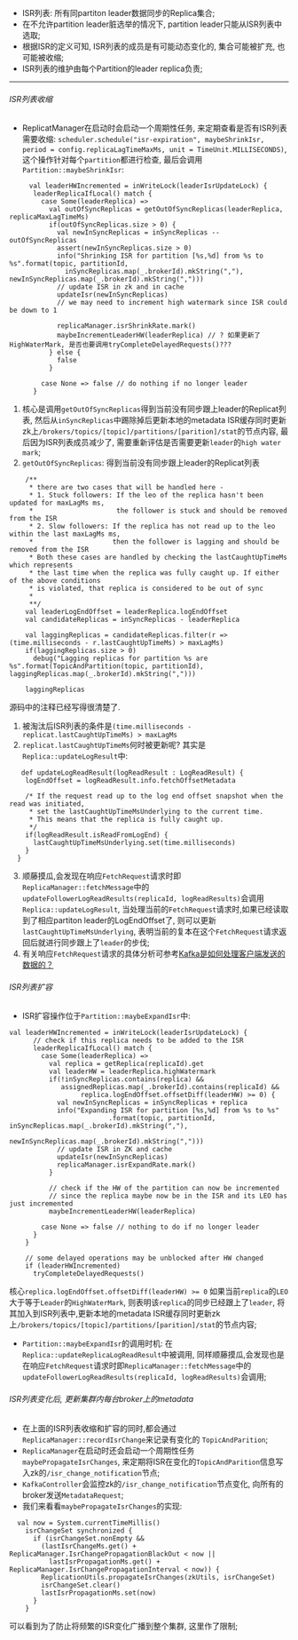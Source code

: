 * ISR列表: 所有同partiton leader数据同步的Replica集合;
* 在不允许partition leader脏选举的情况下, partition leader只能从ISR列表中选取;
* 根据ISR的定义可知, ISR列表的成员是有可能动态变化的, 集合可能被扩充, 也可能被收缩;
* ISR列表的维护由每个Partition的leader replica负责;
---
###### ISR列表收缩
- ReplicatManager在启动时会启动一个周期性任务, 来定期查看是否有ISR列表需要收缩: `scheduler.schedule("isr-expiration", maybeShrinkIsr, period = config.replicaLagTimeMaxMs, unit = TimeUnit.MILLISECONDS)`,  这个操作针对每个`partition`都进行检查, 最后会调用`Partition::maybeShrinkIsr`:
```
     val leaderHWIncremented = inWriteLock(leaderIsrUpdateLock) {
      leaderReplicaIfLocal() match {
        case Some(leaderReplica) =>
          val outOfSyncReplicas = getOutOfSyncReplicas(leaderReplica, replicaMaxLagTimeMs)
          if(outOfSyncReplicas.size > 0) {
            val newInSyncReplicas = inSyncReplicas -- outOfSyncReplicas
            assert(newInSyncReplicas.size > 0)
            info("Shrinking ISR for partition [%s,%d] from %s to %s".format(topic, partitionId,
              inSyncReplicas.map(_.brokerId).mkString(","), newInSyncReplicas.map(_.brokerId).mkString(",")))
            // update ISR in zk and in cache
            updateIsr(newInSyncReplicas)
            // we may need to increment high watermark since ISR could be down to 1

            replicaManager.isrShrinkRate.mark()
            maybeIncrementLeaderHW(leaderReplica) // ? 如果更新了HighWaterMark, 是否也要调用tryCompleteDelayedRequests()???
          } else {
            false
          }

        case None => false // do nothing if no longer leader
      }

```
  1. 核心是调用`getOutOfSyncReplicas`得到当前没有同步跟上leader的Replicat列表, 然后从`inSyncReplicas`中踢除掉后更新本地的metadata ISR缓存同时更新zk上`/brokers/topics/[topic]/partitions/[parition]/stat`的节点内容, 最后因为ISR列表成员减少了, 需要重新评估是否需要更新`leader`的`high water mark`;
  2. `getOutOfSyncReplicas`: 得到当前没有同步跟上leader的Replicat列表
```
    /**
     * there are two cases that will be handled here -
     * 1. Stuck followers: If the leo of the replica hasn't been updated for maxLagMs ms,
     *                     the follower is stuck and should be removed from the ISR
     * 2. Slow followers: If the replica has not read up to the leo within the last maxLagMs ms,
     *                    then the follower is lagging and should be removed from the ISR
     * Both these cases are handled by checking the lastCaughtUpTimeMs which represents
     * the last time when the replica was fully caught up. If either of the above conditions
     * is violated, that replica is considered to be out of sync
     *
     **/
    val leaderLogEndOffset = leaderReplica.logEndOffset
    val candidateReplicas = inSyncReplicas - leaderReplica

    val laggingReplicas = candidateReplicas.filter(r => (time.milliseconds - r.lastCaughtUpTimeMs) > maxLagMs)
    if(laggingReplicas.size > 0)
      debug("Lagging replicas for partition %s are %s".format(TopicAndPartition(topic, partitionId), laggingReplicas.map(_.brokerId).mkString(",")))

    laggingReplicas
```
 源码中的注释已经写得很清楚了.
  1. 被淘汰后ISR列表的条件是`(time.milliseconds - replicat.lastCaughtUpTimeMs) > maxLagMs`
  2. `replicat.lastCaughtUpTimeMs`何时被更新呢? 其实是 `Replica::updateLogResult`中:
```
   def updateLogReadResult(logReadResult : LogReadResult) {
    logEndOffset = logReadResult.info.fetchOffsetMetadata

    /* If the request read up to the log end offset snapshot when the read was initiated,
     * set the lastCaughtUpTimeMsUnderlying to the current time.
     * This means that the replica is fully caught up.
     */
    if(logReadResult.isReadFromLogEnd) {
      lastCaughtUpTimeMsUnderlying.set(time.milliseconds)
    }
  }
```
  3. 顺藤摸瓜,会发现在响应`FetchRequest`请求时即`ReplicaManager::fetchMessage`中的`updateFollowerLogReadResults(replicaId, logReadResults)`会调用 `Replica::updateLogResult`, 当处理当前的`FetchRequest`请求时,如果已经读取到了相应partiton leader的LogEndOffset了, 则可以更新`lastCaughtUpTimeMsUnderlying`, 表明当前的复本在这个`FetchRequest`请求返回后就进行同步跟上了`leader`的步伐;
  4. 有关响应`FetchRequest`请求的具体分析可参考[Kafka是如何处理客户端发送的数据的？](http://www.jianshu.com/p/561dcaff9a0b)
###### ISR列表扩容
- ISR扩容操作位于`Partition::maybeExpandIsr`中:
```
val leaderHWIncremented = inWriteLock(leaderIsrUpdateLock) {
      // check if this replica needs to be added to the ISR
      leaderReplicaIfLocal() match {
        case Some(leaderReplica) =>
          val replica = getReplica(replicaId).get
          val leaderHW = leaderReplica.highWatermark
          if(!inSyncReplicas.contains(replica) &&
             assignedReplicas.map(_.brokerId).contains(replicaId) &&
                  replica.logEndOffset.offsetDiff(leaderHW) >= 0) {
            val newInSyncReplicas = inSyncReplicas + replica
            info("Expanding ISR for partition [%s,%d] from %s to %s"
                         .format(topic, partitionId, inSyncReplicas.map(_.brokerId).mkString(","),
                                 newInSyncReplicas.map(_.brokerId).mkString(",")))
            // update ISR in ZK and cache
            updateIsr(newInSyncReplicas)
            replicaManager.isrExpandRate.mark()
          }

          // check if the HW of the partition can now be incremented
          // since the replica maybe now be in the ISR and its LEO has just incremented
          maybeIncrementLeaderHW(leaderReplica)

        case None => false // nothing to do if no longer leader
      }
    }

    // some delayed operations may be unblocked after HW changed
    if (leaderHWIncremented)
      tryCompleteDelayedRequests()
```
核心`replica.logEndOffset.offsetDiff(leaderHW) >= 0` 如果当前`replica`的`LEO`大于等于`Leader`的`HighWaterMark`, 则表明该`replica`的同步已经跟上了`leader`, 将其加入到ISR列表中,更新本地的metadata ISR缓存同时更新zk上`/brokers/topics/[topic]/partitions/[parition]/stat`的节点内容;
- `Partition::maybeExpandIsr`的调用时机: 在`Replica::updateReplicaLogReadResult`中被调用, 同样顺藤摸瓜,会发现也是在响应`FetchRequest`请求时即`ReplicaManager::fetchMessage`中的`updateFollowerLogReadResults(replicaId, logReadResults)`会调用;
###### ISR列表变化后, 更新集群内每台broker上的metadata
- 在上面的ISR列表收缩和扩容的同时,都会通过`ReplicaManager::recordIsrChange`来记录有变化的 `TopicAndParition`;
- `ReplicaManager`在启动时还会启动一个周期性任务`maybePropagateIsrChanges`, 来定期将ISR在变化的`TopicAndParition`信息写入zk的`/isr_change_notification`节点;
- `KafkaController`会监控zk的`/isr_change_notification`节点变化, 向所有的broker发送`MetadataRequest`;
- 我们来看看`maybePropagateIsrChanges`的实现:
```
  val now = System.currentTimeMillis()
    isrChangeSet synchronized {
      if (isrChangeSet.nonEmpty &&
        (lastIsrChangeMs.get() + ReplicaManager.IsrChangePropagationBlackOut < now ||
          lastIsrPropagationMs.get() + ReplicaManager.IsrChangePropagationInterval < now)) {
        ReplicationUtils.propagateIsrChanges(zkUtils, isrChangeSet)
        isrChangeSet.clear()
        lastIsrPropagationMs.set(now)
      }
    }
```
可以看到为了防止将频繁的ISR变化广播到整个集群, 这里作了限制;